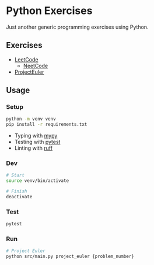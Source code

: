 # Python Exercises

Just another generic programming exercises using Python.

## Exercises

* [LeetCode](https://leetcode.com/problemset/)
  * [NeetCode](https://neetcode.io/practice)
* [ProjectEuler](https://projecteuler.net/archives)

## Usage

### Setup

```bash
python -m venv venv
pip install -r requirements.txt
```

* Typing with [mypy](https://mypy.readthedocs.io/en/stable/index.html#)
* Testing with [pytest](https://docs.pytest.org/en/stable/)
* Linting with [ruff](https://docs.astral.sh/ruff/)

### Dev

```bash
# Start
source venv/bin/activate

# Finish
deactivate
```

### Test

```bash
pytest
```

### Run

```bash
# Project Euler
python src/main.py project_euler {problem_number}
```
